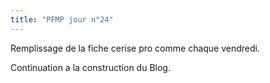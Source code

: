 ```yaml
---
title: "PFMP jour n°24"
---
```


Remplissage de la fiche cerise pro comme chaque vendredi.

Continuation a la construction du Blog.